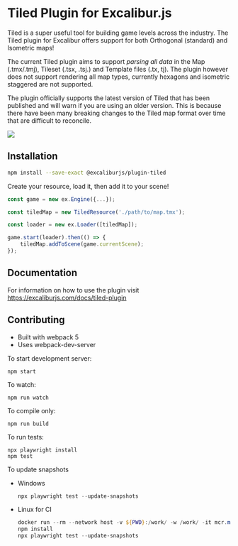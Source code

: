 # Tiled Plugin for Excalibur.js

Tiled is a super useful tool for building game levels across the industry. The Tiled plugin for Excalibur offers support for both Orthogonal (standard) and Isometric maps!

The current Tiled plugin aims to support *parsing all data* in the Map (.tmx/.tmj), Tileset (.tsx, .tsj.) and Template files (.tx, tj). The plugin however does not support rendering all map types, currently hexagons and isometric staggered are not supported.

The plugin officially supports the latest version of Tiled that has been published and will warn if you are using an older version. This is because there have been many breaking changes to the Tiled map format over time that are difficult to reconcile.

![](./readme/example.gif)

## Installation

```sh
npm install --save-exact @excaliburjs/plugin-tiled
```

Create your resource, load it, then add it to your scene!

```typescript
const game = new ex.Engine({...});

const tiledMap = new TiledResource('./path/to/map.tmx');

const loader = new ex.Loader([tiledMap]);

game.start(loader).then(() => {
    tiledMap.addToScene(game.currentScene);
});

```

## Documentation

For information on how to use the plugin visit https://excaliburjs.com/docs/tiled-plugin

## Contributing

- Built with webpack 5
- Uses webpack-dev-server

To start development server:

    npm start

To watch:

    npm run watch

To compile only:

    npm run build

To run tests:

    npx playwright install
    npm test

To update snapshots

* Windows

   ```powershell
   npx playwright test --update-snapshots
   ```

* Linux for CI

   ```powershell
   docker run --rm --network host -v ${PWD}:/work/ -w /work/ -it mcr.microsoft.com/playwright:v1.41.2-jammy /bin/bash
   npm install
   npx playwright test --update-snapshots
   ```
   


